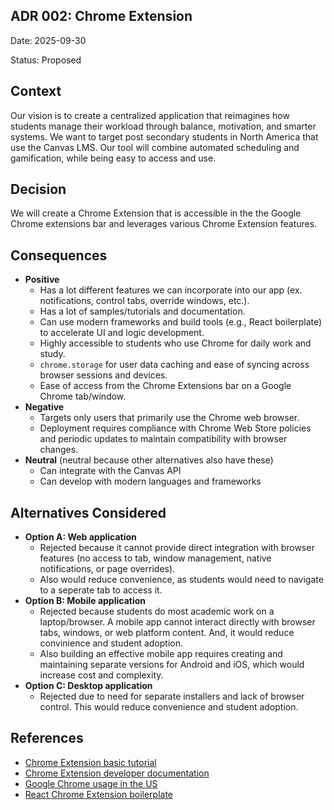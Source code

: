## ADR 002: Chrome Extension
Date: 2025-09-30

Status: Proposed

## Context
Our vision is to create a centralized application that reimagines how students manage their workload through balance, motivation, and smarter systems. We want to target post secondary students in North America that use the Canvas LMS. Our tool will combine automated scheduling and gamification, while being easy to access and use.

## Decision
We will create a Chrome Extension that is accessible in the the Google Chrome extensions bar and leverages various Chrome Extension features.

## Consequences
- **Positive**
  - Has a lot different features we can incorporate into our app (ex. notifications, control tabs, override windows, etc.).
  - Has a lot of samples/tutorials and documentation.
  - Can use modern frameworks and build tools (e.g., React boilerplate) to accelerate UI and logic development.
  - Highly accessible to students who use Chrome for daily work and study.
  - `chrome.storage` for user data caching and ease of syncing across browser sessions and devices.
  - Ease of access from the Chrome Extensions bar on a Google Chrome tab/window.
- **Negative**
  - Targets only users that primarily use the Chrome web browser.
  - Deployment requires compliance with Chrome Web Store policies and periodic updates to maintain compatibility with browser changes.
- **Neutral** (neutral because other alternatives also have these)
  - Can integrate with the Canvas API
  - Can develop with modern languages and frameworks

## Alternatives Considered
- **Option A: Web application**
  - Rejected because it cannot provide direct integration with browser features (no access to tab, window management, native notifications, or page overrides).
  - Also would reduce convenience, as students would need to navigate to a seperate tab to access it.
- **Option B: Mobile application**
  - Rejected because students do most academic work on a laptop/browser. A mobile app cannot interact directly with browser tabs, windows, or web platform content. And, it would reduce convinience and student adoption.
  - Also building an effective mobile app requires creating and maintaining separate versions for Android and iOS, which would increase cost and complexity.
- **Option C: Desktop application**
  - Rejected due to need for separate installers and lack of browser control. This would reduce convenience and student adoption.
  
## References
- [Chrome Extension basic tutorial](https://developer.chrome.com/docs/extensions/get-started/tutorial/hello-world)
- [Chrome Extension developer documentation](https://developer.chrome.com/docs/extensions/develop)
- [Google Chrome usage in the US](https://www.statista.com/statistics/545520/market-share-of-internet-browsers-usa/)
- [React Chrome Extension boilerplate](https://github.com/lxieyang/chrome-extension-boilerplate-react)
